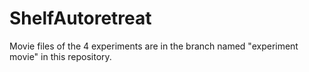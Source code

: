 # ShelfAutoretreat
Movie files of the 4 experiments are in the branch named "experiment movie" in this repository.
